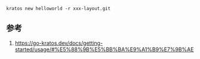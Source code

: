 ```shell
kratos new helloworld -r xxx-layout.git
```

## 参考
1. https://go-kratos.dev/docs/getting-started/usage/#%E5%88%9B%E5%BB%BA%E9%A1%B9%E7%9B%AE